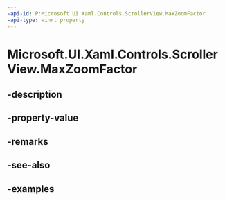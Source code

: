 ```yaml
---
-api-id: P:Microsoft.UI.Xaml.Controls.ScrollerView.MaxZoomFactor
-api-type: winrt property
---
```


<!-- Property syntax.
public double MaxZoomFactor { get;  set; }
-->

# Microsoft.UI.Xaml.Controls.ScrollerView.MaxZoomFactor

## -description

## -property-value

## -remarks

## -see-also

## -examples

